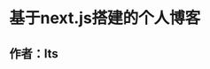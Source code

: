 <!--
 * @Author: lts
 * @Date: 2020-12-14 15:05:44
 * @LastEditTime: 2020-12-21 17:59:16
 * @FilePath: \react-blog\myblog\README.md
-->

# 基于next.js搭建的个人博客

## 作者：lts
